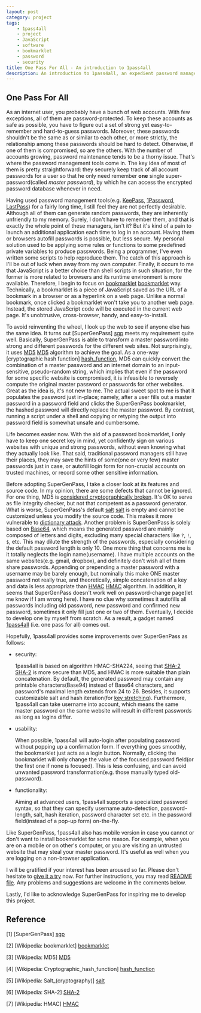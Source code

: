 ```yaml
---
layout: post
category: project
tags:
    - 1pass4all
    - project
    - JavaScript
    - software
    - bookmarklet
    - password
    - security
title: One Pass For All - An introduction to 1pass4all
description: An introduction to 1pass4all, an expedient password management tool
---
```


One Pass For All
----------------

As an internet user, you probably have a bunch of web accounts.
With few exceptions, all of them are password-protected. 
To keep these accounts as safe as possible, you have to figure out
a set of strong yet easy-to-remember and hard-to-guess passwords. Moreover,
these passwords shouldn't be the same as or similar to each other, or
more strictly, the relationship among these passwords should be hard to detect.
Otherwise, if one of them is compromised, so are the others. With the 
number of accounts growing, password maintenance tends to be a thorny issue.
That's where the password management tools come in. The key idea of most of
them is pretty straightforward: they securely keep track of all account
passwords for a user so that he only need remember **one** single
super-password(called *master password*), by which he can access the encrypted
password database whenever in need.

Having used password management tools(e.g. [KeePass](http://keepass.info/), 
[1Password](https://agilebits.com/onepassword), [LastPass](https://lastpass.com/))
for a fairly long time, I still feel they are not perfectly desirable.
Although all of them can generate random passwords, they are inherently
unfriendly to my memory. Surely, I don't have to remember them, and that is
exactly the whole point of these managers, isn't it? But it's kind of a pain
to launch an additional application each time to log in an account.
Having them or browsers autofill passwords is possible, but less secure.
My personal solution used to be applying some rules or functions to some
predefined private variables to produce passwords.
Being a programmer, I've even written some scripts to help reproduce them.
The catch of this approach is I'll be out of luck when away from my own
computer. Finally, it occurs to me that JavaScript is a better choice than
shell scripts in such situation, for the former is more related to browsers
and its runtime environment is more available. Therefore, I begin to
focus on [bookmarklet] [bookmarklet] way.
Technically, a bookmarklet is a piece of JavaScript saved as the URL of a 
bookmark in a browser or as a hyperlink on a web page. Unlike a normal
bookmark, once clicked a bookmarklet won't take you to another web page.
Instead, the stored JavaScript code will be executed in the current web page.
It's unobtrusive, cross-browser, handy, and easy-to-install.

To avoid reinventing the wheel, I look up the web to see if anyone else has
the same idea. It turns out [SuperGenPass] [sgp]
meets my requirement quite well. Basically, SuperGenPass is able to transform a
master password into strong and different passwords for the different web sites.
Not surprisingly, it uses [MD5] [MD5] algorithm to achieve the goal. As a one-way
[cryptographic hash function] [hash_function], MD5 can quickly convert the
combination of a master password and an internet domain
to an input-sensitive, pseudo-random string, which implies that even if the
password for some specific website is compromised, it is infeasible to reversely
compute the original master password or passwords for other websites.
Great as the idea is, it's not new to me. The actual sweet spot to me is that it 
populates the password just in-place; namely, after a user fills out a master
password in a password field and clicks the SuperGenPass bookmarklet,
the hashed password will directly replace the master password.
By contrast, running a script under a shell and copying or retyping the output
into password field is somewhat unsafe and cumbersome.

Life becomes easier now. With the aid of a password bookmarklet, I only have to
keep one secret key in mind, yet confidently sign on various websites with
unique and strong passwords, without even knowing what they actually look like.
That said, traditional password managers still have their places, they may
save the hints of some(one or very few) master passwords just in case,
or autofill login form for non-crucial accounts on trusted machines,
or record some other sensitive information.

Before adopting SuperGenPass, I take a closer look at its features and source
code. In my opinion, there are some defects that cannot be ignored.
For one thing, MD5 is
[considered cryptographically broken](http://www.kb.cert.org/vuls/id/836068).
It's OK to serve as file integrity checker, but not that competent as a password
generator. What is worse, SuperGenPass's default 
[salt] [salt] is empty and cannot
be customized unless you modify the source code. This makes it more vulnerable
to [dictionary attack](http://en.wikipedia.org/wiki/Dictionary_attack).
Another problem is SuperGenPass is solely based on
[Base64](http://en.wikipedia.org/wiki/Base64), which means the generated
password are mainly composed of letters and digits, excluding many special
characters like `?`, `!`, `$`, etc. This may dilute the strength of the 
passwords, especially considering the default password length is only 10.
One more thing that concerns me is it totally neglects the login name(username).
I have multiple accounts on the same websites(e.g. gmail, dropbox), and
definitely don't wish all of them share passwords. Appending or prepending
a master password with a username may be barely enough, but nominally 
this make ONE master password not really true, and theoretically,
simple concatenation of a key and data is less appropriate than
[HMAC] [HMAC] algorithm. In addition, it seems that SuperGenPass doesn't work
well on password-change page(let me know if I am wrong here). I have no clue
why sometimes it autofills all passwords including old password, new password
and confirmed new password, sometimes it only fill just one or two of them.
Eventually, I decide to develop one by myself from scratch. As a result, a
gadget named [1pass4all]({{site.url}}/1pass4all/) (i.e. one pass for all)
comes out.

Hopefully, 1pass4all provides some improvements over SuperGenPass as follows:

* security:

  1pass4all is based on algorithm HMAC-SHA224, seeing that [SHA-2] [SHA-2] is
  more secure than MD5, and HMAC is more suitable than plain concatenation. 
  By default, the generated password may contain any printable characters(Base94)
  instead of Base64 characters, and password's maximal length extends from 24
  to 26. Besides, it supports customizable salt and hash iteration(for
  [key stretching](https://secure.wikimedia.org/wikipedia/en/wiki/Key_stretching)).
  Furthermore, 1pass4all can take username into account, which means the same
  master password on the same website will result in different passwords
  as long as logins differ.

* usability:
 
  When possible, 1pass4all will auto-login after populating password
  without popping up a confirmation form. If everything goes smoothly,
  the bookmarklet just acts as a login button.
  Normally, clicking the bookmarklet will only change the value of the focused
  password field(or the first one if none is focused). This is less confusing, 
  and can avoid unwanted password transformation(e.g. those manually typed
  old-password).

* functionality:

  Aiming at advanced users, 1pass4all supports a specialized password syntax,
  so that they can specify username auto-detection, password-length, salt,
  hash iteration, password character set etc. in the password field(instead of
  a pop-up form) on-the-fly.

Like SuperGenPass, 1pass4all also has mobile version in case you cannot 
or don't want to install bookmarklet for some reason. For example, when you are
on a mobile or on other's computer, or you are visiting an untrusted website
that may steal your master password. It's useful as well when you are logging
on a non-browser application.

I will be gratified if your interest has been aroused so far. Please don't
hesitate to [give it a try]({{site.url}}/1pass4all/archive/install.html) now.
For further instructions, you may read
[README file]({{site.github_home}}/1pass4all/blob/master/README.rst).
Any problems and suggestions are welcome in the comments below.

Lastly,  I'd like to acknowledge SuperGenPass for inspiring me to develop
this project.

Reference
---------

[1] [SuperGenPass] [sgp]

[2] [Wikipedia: bookmarklet] [bookmarklet]

[3] [Wikipedia: MD5] [MD5]

[4] [Wikipedia: Cryptographic_hash_function] [hash_function]

[5] [Wikipedia: Salt_(cryptography)] [salt]

[6] [Wikipedia: SHA-2] [SHA-2]

[7] [Wikipedia: HMAC] [HMAC]

[bookmarklet]: http://en.wikipedia.org/wiki/Bookmarklet
[sgp]: http://supergenpass.com
[MD5]: http://en.wikipedia.org/wiki/MD5
[hash_function]: http://en.wikipedia.org/wiki/Cryptographic_hash_function
[salt]: http://en.wikipedia.org/wiki/Salt_(cryptography)
[SHA-2]: http://en.wikipedia.org/wiki/SHA-2
[HMAC]: http://en.wikipedia.org/wiki/HMAC
